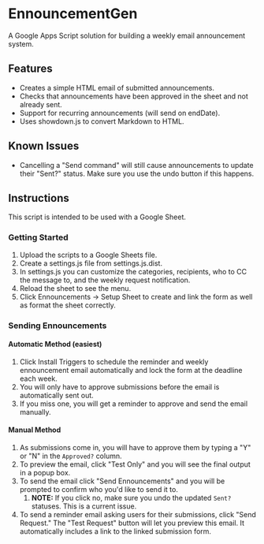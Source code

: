 # EnnouncementGen

A Google Apps Script solution for building a weekly email announcement system.

## Features

* Creates a simple HTML email of submitted announcements.
* Checks that announcements have been approved in the sheet and not already sent.
* Support for recurring announcements (will send on endDate).
* Uses showdown.js to convert Markdown to HTML.

## Known Issues

* Cancelling a "Send command" will still cause announcements to update their "Sent?" status. Make sure you use the undo button if this happens.


## Instructions

This script is intended to be used with a Google Sheet.

### Getting Started
1. Upload the scripts to a Google Sheets file.
2. Create a settings.js file from settings.js.dist.
3. In settings.js you can customize the categories, recipients, who to CC the message to, and the weekly request notification.
4. Reload the sheet to see the menu.
5. Click Ennouncements -> Setup Sheet to create and link the form as well as format the sheet correctly.

### Sending Ennouncements

#### Automatic Method (easiest)

1. Click Install Triggers to schedule the reminder and weekly ennouncement email automatically and lock the form at the deadline each week.
2. You will only have to approve submissions before the email is automatically sent out.
3. If you miss one, you will get a reminder to approve and send the email manually.

#### Manual Method

1. As submissions come in, you will have to approve them by typing a  "Y" or "N" in the `Approved?` column.
2. To preview the email, click "Test Only" and you will see the final output in a popup box.
3. To send the email click "Send Ennouncements" and you will be prompted to confirm who you'd like to send it to.
   1. **NOTE:** If you click no, make sure you undo the updated `Sent?` statuses. This is a current issue.
4. To send a reminder email asking users for their submissions, click "Send Request." The "Test Request" button will let you preview this email. It automatically includes a link to the linked submission form.